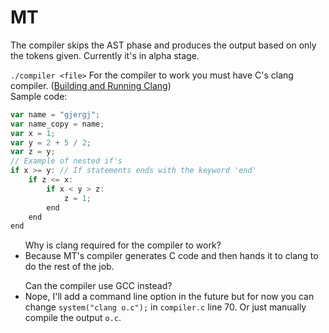 # MT
The compiler skips the AST phase and produces the output based on only the tokens given.
Currently it's in alpha stage.

```./compiler <file>```
For the compiler to work you must have C's clang compiler. (<a href="https://clang.llvm.org/get_started.html">Building and Running Clang</a>)<br>
Sample code:
```javascript
var name = "gjergj";
var name_copy = name;
var x = 1;
var y = 2 + 5 / 2;
var z = y;
// Example of nested if's
if x >= y: // If statements ends with the keyword 'end'
	if z <= x: 
		if x < y > z:
			z = 1;
		end
	end
end
```

<ul>
Why is clang required for the compiler to work?
	<li>Because MT's compiler generates C code and then hands it to clang to do the rest of the job.</li>
</ul>
<ul>
Can the compiler use GCC instead?
	<li>Nope, I'll add a command line option in the future but for now you can change <code>system("clang o.c");</code> in <code>compiler.c</code> line 70. Or just manually compile the output <code>o.c</code>.
</li>
</ul>
